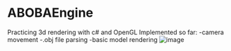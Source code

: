 # ABOBAEngine
Practicing 3d rendering with c# and OpenGL
Implemented so far:
-camera movement
-.obj file parsing
-basic model rendering
![image](https://user-images.githubusercontent.com/94983728/213203651-30c13210-692e-40e5-9c3c-8caf2a839e12.png)

